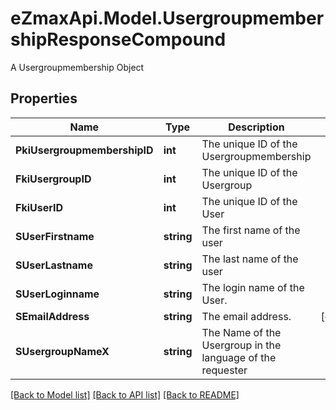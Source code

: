 # eZmaxApi.Model.UsergroupmembershipResponseCompound
A Usergroupmembership Object

## Properties

Name | Type | Description | Notes
------------ | ------------- | ------------- | -------------
**PkiUsergroupmembershipID** | **int** | The unique ID of the Usergroupmembership | 
**FkiUsergroupID** | **int** | The unique ID of the Usergroup | 
**FkiUserID** | **int** | The unique ID of the User | 
**SUserFirstname** | **string** | The first name of the user | 
**SUserLastname** | **string** | The last name of the user | 
**SUserLoginname** | **string** | The login name of the User. | 
**SEmailAddress** | **string** | The email address. | [optional] 
**SUsergroupNameX** | **string** | The Name of the Usergroup in the language of the requester | 

[[Back to Model list]](../README.md#documentation-for-models) [[Back to API list]](../README.md#documentation-for-api-endpoints) [[Back to README]](../README.md)

